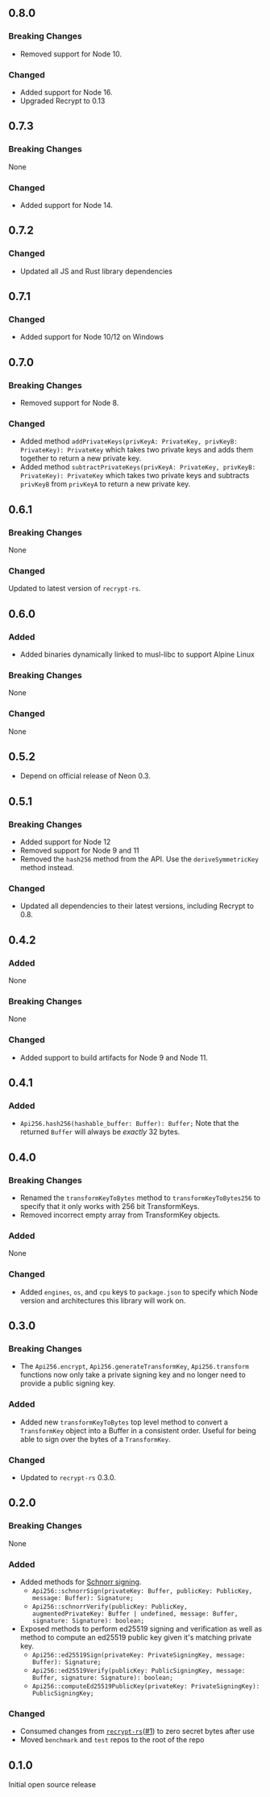 ## 0.8.0

### Breaking Changes

-   Removed support for Node 10.

### Changed

-   Added support for Node 16.
-   Upgraded Recrypt to 0.13

## 0.7.3

### Breaking Changes

None

### Changed

-   Added support for Node 14.

## 0.7.2

### Changed

-   Updated all JS and Rust library dependencies

## 0.7.1

### Changed

-   Added support for Node 10/12 on Windows

## 0.7.0

### Breaking Changes

-   Removed support for Node 8.

### Changed

-   Added method `addPrivateKeys(privKeyA: PrivateKey, privKeyB: PrivateKey): PrivateKey` which takes two private keys and adds them together to return a new private key.
-   Added method `subtractPrivateKeys(privKeyA: PrivateKey, privKeyB: PrivateKey): PrivateKey` which takes two private keys and subtracts `privKeyB` from `privKeyA` to return a new private key.

## 0.6.1

### Breaking Changes

None

### Changed

Updated to latest version of `recrypt-rs`.

## 0.6.0

### Added

-   Added binaries dynamically linked to musl-libc to support Alpine Linux

### Breaking Changes

None

### Changed

None

## 0.5.2

-   Depend on official release of Neon 0.3.

## 0.5.1

### Breaking Changes

-   Added support for Node 12
-   Removed support for Node 9 and 11
-   Removed the `hash256` method from the API. Use the `deriveSymmetricKey` method instead.

### Changed

-   Updated all dependencies to their latest versions, including Recrypt to 0.8.

## 0.4.2

### Added

None

### Breaking Changes

None

### Changed

-   Added support to build artifacts for Node 9 and Node 11.

## 0.4.1

### Added

-   `Api256.hash256(hashable_buffer: Buffer): Buffer;` Note that the returned `Buffer` will always be _exactly_ 32 bytes.

## 0.4.0

### Breaking Changes

-   Renamed the `transformKeyToBytes` method to `transformKeyToBytes256` to specify that it only works with 256 bit TransformKeys.
-   Removed incorrect empty array from TransformKey objects.

### Added

None

### Changed

-   Added `engines`, `os`, and `cpu` keys to `package.json` to specify which Node version and architectures this library will work on.

## 0.3.0

### Breaking Changes

-   The `Api256.encrypt`, `Api256.generateTransformKey`, `Api256.transform` functions now only take a private signing key and no longer need to provide a public signing key.

### Added

-   Added new `transformKeyToBytes` top level method to convert a `TransformKey` object into a Buffer in a consistent order. Useful for being able to sign over the bytes of a `TransformKey`.

### Changed

-   Updated to `recrypt-rs` 0.3.0.

## 0.2.0

### Breaking Changes

None

### Added

-   Added methods for [Schnorr signing](https://en.wikipedia.org/wiki/Schnorr_signature).
    -   `Api256::schnorrSign(privateKey: Buffer, publicKey: PublicKey, message: Buffer): Signature;`
    -   `Api256::schnorrVerify(publicKey: PublicKey, augmentedPrivateKey: Buffer | undefined, message: Buffer, signature: Signature): boolean;`
-   Exposed methods to perform ed25519 signing and verification as well as method to compute an ed25519 public key given it's matching private key.
    -   `Api256::ed25519Sign(privateKey: PrivateSigningKey, message: Buffer): Signature;`
    -   `Api256::ed25519Verify(publicKey: PublicSigningKey, message: Buffer, signature: Signature): boolean;`
    -   `Api256::computeEd25519PublicKey(privateKey: PrivateSigningKey): PublicSigningKey;`

### Changed

-   Consumed changes from [`recrypt-rs`](https://github.com/IronCoreLabs/recrypt-rs)([#1](https://github.com/IronCoreLabs/recrypt-rs/issues/1)) to zero secret bytes after use
-   Moved `benchmark` and `test` repos to the root of the repo

## 0.1.0

Initial open source release
